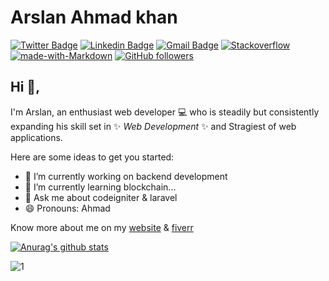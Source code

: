 # Arslan Ahmad khan
[![Twitter Badge](https://img.shields.io/badge/-@AhamdKhan16-1ca0f1?style=flat-square&labelColor=1ca0f1&logo=twitter&logoColor=white&link=https://twitter.com/AhamdKhan16)](https://twitter.com/AhamdKhan16) [![Linkedin Badge](https://img.shields.io/badge/Arslan-Ahmad-blue?style=flat-square&logo=Linkedin&logoColor=white&link=https://www.linkedin.com/in/arslanahmad786/)](https://www.linkedin.com/in/arslanahmad786/) 
[![Gmail Badge](https://img.shields.io/badge/-arslanahmad12345566@gmail.com-c14438?style=flat-square&logo=Gmail&logoColor=white&link=mailto:arslanahmad12345566@gmail.com)](mailto:b.arslanahmad12345566@gmail.com) [![Stackoverflow](https://img.shields.io/badge/stackoverflow%20reputation-4.9K-yellow)](https://stackoverflow.com/users/6605031/arslan-ahmad) 
[![made-with-Markdown](https://img.shields.io/badge/Made%20with-Markdown-1f425f.svg)](http://commonmark.org)
[![GitHub followers](https://img.shields.io/github/followers/Ahmadkhan12345566.svg?style=social&label=Follow&maxAge=2592000)](https://github.com/Ahmadkhan12345566?tab=followers)






## Hi 👋, 
I'm Arslan, an enthusiast web developer 💻 who is steadily but consistently expanding his skill set in ✨  _Web_ _Development_ ✨ and Stragiest of web applications. 

Here are some ideas to get you started:
- 🔭 I’m currently working on backend development
- 🌱 I’m currently learning blockchain...
- 💬 Ask me about codeigniter & laravel
- 😄 Pronouns: Ahmad

Know more about me on my <a class="libutton" href="https://www.linkedin.com/comm/mynetwork/discovery-see-all?usecase=PEOPLE_FOLLOWS&followMember=arslanahmadkhan" target="_blank">website</a> & <a href="https://business.fiverr.com/share/y8egg5">fiverr</a>




[![Anurag's github stats](https://github-readme-stats.vercel.app/api?username=Ahmadkhan12345566&theme=blue-green)](https://github.com/Ahmadkhan12345566/github-readme-stats)

![1](https://github-readme-stats.vercel.app/api/top-langs/?username=Ahmadkhan12345566&theme=blue-green)

